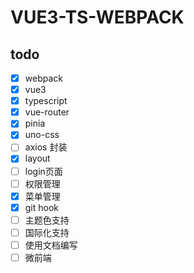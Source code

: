 # VUE3-TS-WEBPACK

## todo

- [x] webpack
- [x] vue3
- [x] typescript
- [x] vue-router
- [x] pinia
- [x] uno-css
- [ ] axios 封装
- [x] layout
- [ ] login页面
- [ ] 权限管理
- [x] 菜单管理
- [x] git hook
- [ ] 主题色支持
- [ ] 国际化支持
- [ ] 使用文档编写
- [ ] 微前端

